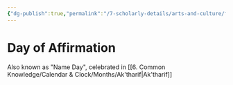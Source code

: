 ```yaml
---
{"dg-publish":true,"permalink":"/7-scholarly-details/arts-and-culture/festivals-and-holidays/day-of-affirmation/","noteIcon":""}
---
```


# Day of Affirmation

Also known as "Name Day", celebrated in [[6. Common Knowledge/Calendar & Clock/Months/Ak'tharif\|Ak'tharif]]
